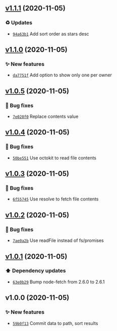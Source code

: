 ## [v1.1.1](https://github.com/koj-co/readme-repos-list/compare/v1.1.0...v1.1.1) (2020-11-05)

### ♻️ Updates

- [`94a63b1`](https://github.com/koj-co/readme-repos-list/commit/94a63b1)  Add sort order as stars desc

## [v1.1.0](https://github.com/koj-co/readme-repos-list/compare/v1.0.5...v1.1.0) (2020-11-05)

### ✨ New features

- [`da7751f`](https://github.com/koj-co/readme-repos-list/commit/da7751f)  Add option to show only one per owner

## [v1.0.5](https://github.com/koj-co/readme-repos-list/compare/v1.0.4...v1.0.5) (2020-11-05)

### 🐛 Bug fixes

- [`7e028f0`](https://github.com/koj-co/readme-repos-list/commit/7e028f0)  Replace contents value

## [v1.0.4](https://github.com/koj-co/readme-repos-list/compare/v1.0.3...v1.0.4) (2020-11-05)

### 🐛 Bug fixes

- [`50be551`](https://github.com/koj-co/readme-repos-list/commit/50be551)  Use octokit to read file contents

## [v1.0.3](https://github.com/koj-co/readme-repos-list/compare/v1.0.2...v1.0.3) (2020-11-05)

### 🐛 Bug fixes

- [`6f55745`](https://github.com/koj-co/readme-repos-list/commit/6f55745)  Use resolve to fetch file contents

## [v1.0.2](https://github.com/koj-co/readme-repos-list/compare/v1.0.1...v1.0.2) (2020-11-05)

### 🐛 Bug fixes

- [`7ae0a2b`](https://github.com/koj-co/readme-repos-list/commit/7ae0a2b)  Use readFile instead of fs/promises

## [v1.0.1](https://github.com/koj-co/readme-repos-list/compare/v1.0.0...v1.0.1) (2020-11-05)

### ⬆️ Dependency updates

- [`63e0b29`](https://github.com/koj-co/readme-repos-list/commit/63e0b29)  Bump node-fetch from 2.6.0 to 2.6.1

## v1.0.0 (2020-11-05)

### ✨ New features

- [`59b0f13`](https://github.com/koj-co/readme-repos-list/commit/59b0f13)  Commit data to path, sort results
